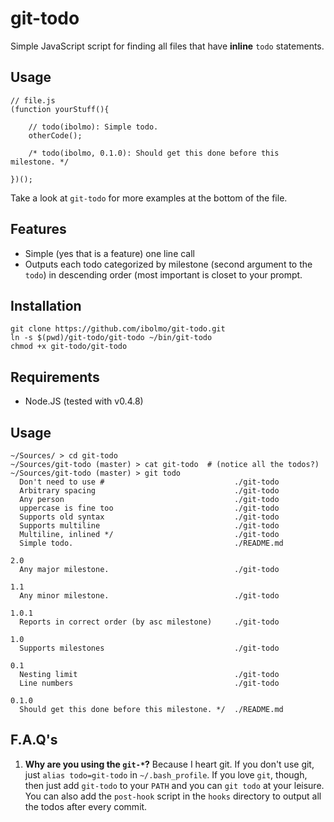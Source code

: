git-todo
========

Simple JavaScript script for finding all files that have **inline** `todo` statements.

Usage
-----

	// file.js
	(function yourStuff(){
		
		// todo(ibolmo): Simple todo.
		otherCode();
		
		/* todo(ibolmo, 0.1.0): Should get this done before this milestone. */
		
	})();
	
Take a look at `git-todo` for more examples at the bottom of the file.

Features
--------
 * Simple (yes that is a feature) one line call
 * Outputs each todo categorized by milestone (second argument to the `todo`) in descending order (most important is closet to your prompt.


Installation
------------

	git clone https://github.com/ibolmo/git-todo.git
	ln -s $(pwd)/git-todo/git-todo ~/bin/git-todo 
	chmod +x git-todo/git-todo

Requirements
------------
 * Node.JS (tested with v0.4.8)

Usage
-----
	
	~/Sources/ > cd git-todo
	~/Sources/git-todo (master) > cat git-todo  # (notice all the todos?)
	~/Sources/git-todo (master) > git todo
	  Don't need to use #                             ./git-todo 
	  Arbitrary spacing                               ./git-todo 
	  Any person                                      ./git-todo 
	  uppercase is fine too                           ./git-todo 
	  Supports old syntax                             ./git-todo 
	  Supports multiline                              ./git-todo 
	  Multiline, inlined */                           ./git-todo 
	  Simple todo.                                    ./README.md
	
	2.0
	  Any major milestone.                            ./git-todo 
	
	1.1
	  Any minor milestone.                            ./git-todo 
	
	1.0.1
	  Reports in correct order (by asc milestone)     ./git-todo 
	
	1.0
	  Supports milestones                             ./git-todo 
	
	0.1
	  Nesting limit                                   ./git-todo 
	  Line numbers                                    ./git-todo 
	
	0.1.0
	  Should get this done before this milestone. */  ./README.md

F.A.Q's
-------

1. **Why are you using the `git-*`?** Because I heart git. If you don't use git, just `alias todo=git-todo` in `~/.bash_profile`. If you love `git`, though, then just add `git-todo` to your `PATH` and you can `git todo` at your leisure. You can also add the `post-hook` script in the `hooks` directory to output all the todos after every commit.
